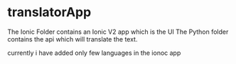 # translatorApp
The Ionic Folder contains an Ionic V2 app which is the UI
The Python folder contains the api which will translate the text.


currently i have added only few languages in the ionoc app
